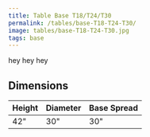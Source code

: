 ```yaml
---
title: Table Base T18/T24/T30
permalink: /tables/base-T18-T24-T30/
image: tables/base-T18-T24-T30.jpg
tags: base
---
```


hey hey hey


## Dimensions

Height | Diameter | Base Spread
-------|----------|------------
42"    | 30"      | 30"